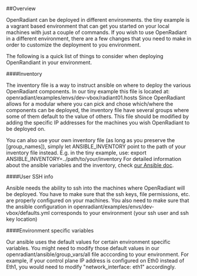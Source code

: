 ##Overview

OpenRadiant can be deployed in different environments. the tiny example is a vagrant based environment that can get you started on your local machines with just a couple of commands.
If you wish to use OpenRadiant in a different environment, there are a few changes that you need to make in order to customize the deployment to you environment.


The following is a quick list of things to consider when deploying OpenRandiant in your environment.

####Inventory

The inventory file is a way to instruct ansible on where to deploy the various OpenRadiant components. In our tiny example this file is located at: openradiant/examples/envs/dev-vbox/radiant01.hosts
Since OpenRadiant allows for a modular where you can pick and chose which/where the components can be deployed, the inventory file have several groups where some of them default to the value of others.
This file should be modified by adding the specific IP addresses for the machines you wish OpenRadiant to be deployed on.

You can also use your own inventory file (as long as you preserve the [group_names]), simply let  ANSIBLE_INVENTORY point to the path of your inventory file instead.
E.g. in the tiny example, use: export ANSIBLE_INVENTORY=../path/to/your/inventory
For detailed information about the ansible variables and the inventory, check [our Ansible doc](../docs/ansible.md).

####User SSH info

Ansible needs the ability to ssh into the machines where OpenRadiant will be deployed. You have to make sure that the ssh keys, file permissions, etc. are properly configured on your machines.
You also need to make sure that the ansible configuration in openradiant/examples/envs/dev-vbox/defaults.yml corresponds to your environment (your ssh user and ssh key location)

####Environment specific variables

Our ansible uses the default values for certain environment specific variables. You might need to modify those default values in our openradiant/ansible/group_vars/all file acccording to your environment.
For example, if your control plane IP address is configured on Eth0 instead of Eth1, you would need to modify "network_interface: eth1" accordingly.
